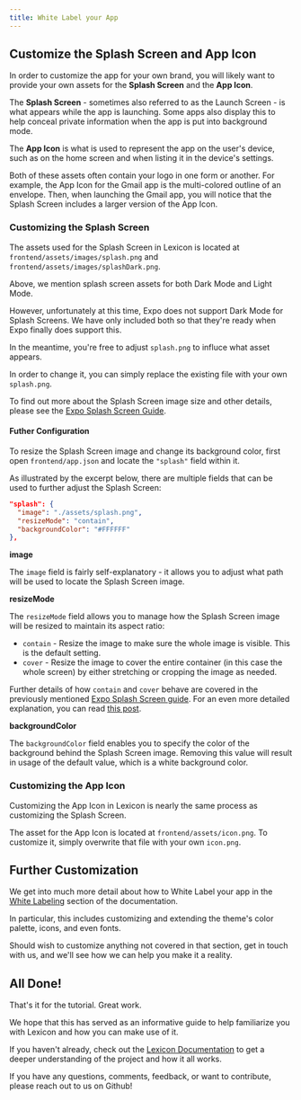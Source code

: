 ```yaml
---
title: White Label your App
---
```


## Customize the Splash Screen and App Icon

In order to customize the app for your own brand, you will likely want to provide your own assets for the **Splash Screen** and the **App Icon**.

The **Splash Screen** - sometimes also referred to as the Launch Screen - is what appears while the app is launching. Some apps also display this to help conceal private information when the app is put into background mode.

The **App Icon** is what is used to represent the app on the user's device, such as on the home screen and when listing it in the device's settings.

Both of these assets often contain your logo in one form or another. For example, the App Icon for the Gmail app is the multi-colored outline of an envelope. Then, when launching the Gmail app, you will notice that the Splash Screen includes a larger version of the App Icon.

### Customizing the Splash Screen

The assets used for the Splash Screen in Lexicon is located at `frontend/assets/images/splash.png` and `frontend/assets/images/splashDark.png`.

Above, we mention splash screen assets for both Dark Mode and Light Mode.

However, unfortunately at this time, Expo does not support Dark Mode for Splash Screens. We have only included both so that they're ready when Expo finally does support this.

In the meantime, you're free to adjust `splash.png` to influce what asset appears.

In order to change it, you can simply replace the existing file with your own `splash.png`.

To find out more about the Splash Screen image size and other details, please see the [Expo Splash Screen Guide](https://docs.expo.io/guides/splash-screens/).

#### Futher Configuration

To resize the Splash Screen image and change its background color, first open `frontend/app.json` and locate the `"splash"` field within it.

As illustrated by the excerpt below, there are multiple fields that can be used to further adjust the Splash Screen:

```json
"splash": {
  "image": "./assets/splash.png",
  "resizeMode": "contain",
  "backgroundColor": "#FFFFFF"
},
```

**image**

The `image` field is fairly self-explanatory - it allows you to adjust what path will be used to locate the Splash Screen image.

**resizeMode**

The `resizeMode` field allows you to manage how the Splash Screen image will be resized to maintain its aspect ratio:

- `contain` - Resize the image to make sure the whole image is visible. This is the default setting.
- `cover` - Resize the image to cover the entire container (in this case the whole screen) by either stretching or cropping the image as needed.

Further details of how `contain` and `cover` behave are covered in the previously mentioned [Expo Splash Screen guide](https://docs.expo.io/guides/splash-screens/). For an even more detailed explanation, you can read [this post](http://blog.vjeux.com/2013/image/css-container-and-cover.html).

**backgroundColor**

The `backgroundColor` field enables you to specify the color of the background behind the Splash Screen image. Removing this value will result in usage of the default value, which is a white background color.

### Customizing the App Icon

Customizing the App Icon in Lexicon is nearly the same process as customizing the Splash Screen.

The asset for the App Icon is located at `frontend/assets/icon.png`. To customize it, simply overwrite that file with your own `icon.png`.

## Further Customization

We get into much more detail about how to White Label your app in the [White Labeling](../white-labeling) section of the documentation.

In particular, this includes customizing and extending the theme's color palette, icons, and even fonts.

Should wish to customize anything not covered in that section, get in touch with us, and we'll see how we can help you make it a reality.

## All Done!

That's it for the tutorial. Great work.

We hope that this has served as an informative guide to help familiarize you with Lexicon and how you can make use of it.

If you haven't already, check out the [Lexicon Documentation](../) to get a deeper understanding of the project and how it all works.

If you have any questions, comments, feedback, or want to contribute, please reach out to us on Github!
